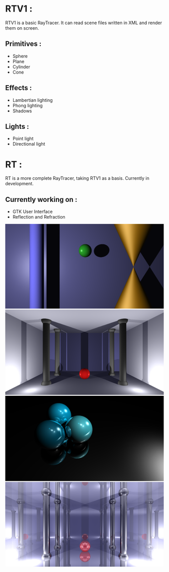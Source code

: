 # RTV1 :

RTV1 is a basic RayTracer. It can read scene files written in XML and render them on screen.

## Primitives :
  - Sphere
  - Plane
  - Cylinder
  - Cone

## Effects :
  - Lambertian lighting
  - Phong lighting
  - Shadows
  
## Lights :
  - Point light
  - Directional light
  
# RT :

RT is a more complete RayTracer, taking RTV1 as a basis. Currently in development.

## Currently working on :
  - GTK User Interface
  - Reflection and Refraction

  ![alt text](screenshots/basic_objects.png "Basic Objects")
  ![alt text](screenshots/colums_lambert_lhong_multiple_lights.png "Lambert + Phong + multiple lights")
  ![alt text](screenshots/spheres_reflection.png "Spheres + reflection")
  ![alt text](screenshots/columns_reflection.png "Room + reflection")
